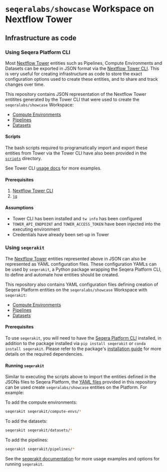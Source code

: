 # `seqeralabs/showcase` Workspace on Nextflow Tower

## Infrastructure as code

### Using Seqera Platform CLI

Most [Nextflow Tower](https://cloud.tower.nf/) entities such as Pipelines, Compute Environments and Datasets can be exported in JSON format via the [Nextflow Tower CLI](https://github.com/seqeralabs/tower-cli#nextflow-tower-cli). This is very useful for creating infrastructure as code to store the exact configuration options used to create these entities, and to share and track changes over time.

This repository contains JSON representation of the Nextflow Tower entitites generated by the Tower CLI that were used to create the `seqeralabs/showcase` Workspace:

- [Compute Environments](compute-envs)
- [Pipelines](pipelines)
- [Datasets](datasets)

#### Scripts

The bash scripts required to programatically import and export these entities from Tower via the Tower CLI have also been provided in the [`scripts`](scripts) directory.

See Tower CLI [usage docs](https://github.com/seqeralabs/tower-cli/blob/master/USAGE.md#usage-examples) for more examples.

#### Prerequisites

1. [Nextflow Tower CLI](https://github.com/seqeralabs/tower-cli#1-installation)
2. [`jq`](https://stedolan.github.io/jq/)

#### Assumptions

- Tower CLI has been installed and `tw info` has been configured
- `TOWER_API_ENDPOINT` and `TOWER_ACCESS_TOKEN` have been injected into the executing environment
- Credentials have already been set-up in Tower

### Using `seqerakit`

The [Nextflow Tower](https://https://seqera.io/platform/) entities represented above in JSON can also be represented as YAML configuration files. These configuration YAMLs can be used by `seqerakit`, a Python package wrapping the Seqera Platform CLI, to define and automate how entities should be created.

This repository also contains YAML configuration files defining creation of Seqera Platform entities on the `seqeralabs/showcase` Workspace with `seqerakit`:

- [Compute Environments](seqerakit/compute-envs/)
- [Pipelines](seqerakit/pipelines/)
- [Datasets](seqerakit/datasets/)

#### Prerequisites

To use `seqerakit`, you will need to have the [Seqera Platform CLI](https://github.com/seqeralabs/tower-cli#1-installation) installed, in addition to the package installed via `pip install seqerakit` or `conda install seqerakit`. Please refer to the package's [installation guide](docs/installation.md) for more details on the required dependencies.

#### Running `seqerakit`

Similar to executing the scripts above to import the entities defined in the JSONs files to Seqera Platform, the [YAML files](#using-seqerakit) provided in this repository can be used create `seqeralabs/showcase` entities on the Platform. For example:

To add the compute environments:

```bash
seqerakit seqerakit/compute-envs/*
```

To add the datasets:

```bash
seqerakit seqerakit/datasets/*
```

To add the pipelines:

```bash
seqerakit seqerakit/pipelines/*
```

See the [seqerakit documentation](https://github.com/seqeralabs/seqera-kit#-seqerakit) for more usage examples and options for running `seqerakit`.
